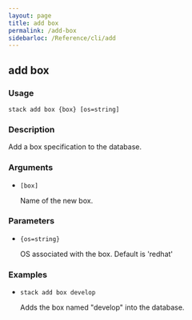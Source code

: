 ```yaml
---
layout: page
title: add box
permalink: /add-box
sidebarloc: /Reference/cli/add
---
```


## add box

### Usage

`stack add box {box} [os=string]`

### Description

Add a box specification to the database.

### Arguments

* `[box]`

   Name of the new box.


### Parameters
* `{os=string}`

   OS associated with the box. Default is 'redhat'

### Examples

* `stack add box develop`

   Adds the box named "develop" into the database.



